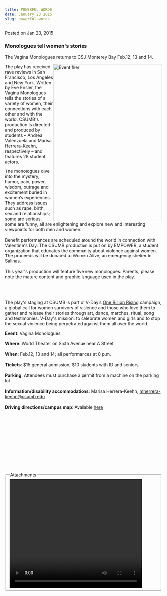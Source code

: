 ```yaml
---
title: POWERFUL WORDS
date: January 23 2015
slug: powerful-words
---
```





<span class="date">Posted on Jan 23, 2015    </span>
<h3>Monologues tell women&apos;s stories</h3>
<p>The Vagina Monologues returns to CSU Monterey Bay Feb.12, 13 and
14.</p>
<p><img alt="Event flier" src="http://news.csumb.edu/sites/default/files/65/attachments/news/images/vm_15_poster_for_web.jpg" style="width:350px; height:506px; float:right">The play has
received rave reviews in San Francisco, Los Angeles and New York.
Written by Eve Ensler, the Vagina Monologues tells the stories of a
variety of women, their connections with each other and with the
world. CSUMB&apos;s production is directed and produced by students &#x2013;
Andrea Valenzuela and Marisa Herrera-Keehn, respectively &#x2013; and
features 28 student actors.</img></p>
<p>The monologues dive into the mystery, humor, pain, power,
wisdom, outrage and excitement buried in women&#x2019;s experiences. They
address issues such as rape, birth, sex and relationships; some are
serious, some are funny, all are enlightening and explore new and
interesting viewpoints for both men and women.<br>
<br>
Benefit performances are scheduled around the world in connection
with Valentine&apos;s Day. The CSUMB production is put on by EMPOWER, a
student organization that educates the community about violence
against women. The proceeds will be donated to Women Alive, an
emergency shelter in Salinas.<br>
<br>
This year&apos;s production will feature five new monologues. Parents,
please note the mature content and graphic language used in the
play.</br></br></br></br></p>
<p>The play&apos;s staging at CSUMB is part of V-Day&#x2019;s <a href="csumb-joins-worldwide-protest-violence-against-women.html" rel="nofollow">One Billion Rising</a> campaign, a global call for women
survivors of violence and those who love them to gather and release
their stories through art, dance, marches, ritual, song and
testimonies. V-Day&apos;s mission: to celebrate women and girls and to
stop the sexual violence being perpetrated against them all over
the world.</p>
<p><strong>Event</strong>: Vagina Monologues<br>
<br>
<strong>Where</strong>: World Theater on Sixth Avenue near A
Street<br>
<br>
<strong>When</strong>: Feb.12, 13 and 14; all performances at 8
p.m.<br>
<br>
<strong>Tickets</strong>: $15 general admission; $10 students with
ID and seniors<br>
<br>
<strong>Parking</strong>: Attendees must purchase a permit from a
machine on the parking lot<br>
<br>
<strong>Information/disability accommodations</strong>: Marisa
Herrera-Keehn, <a href="mailto:mherrera-keehn@csumb.edu">mherrera-keehn@csumb.edu</a><br>

<br>
<strong>Driving directions/campus map</strong>: Available <a href="http://csumb.edu/maps" rel="nofollow">here</a>&#xA0;</br></br></br></br></br></br></br></br></br></br></br></br></p>
<fieldset class="fieldgroup group-attachments">
<legend>Attachments</legend>
<div class="field field-type-emvideo field-field-attach-video">
<div class="field-items">
<div class="field-item odd">
<div class="emvideo emvideo-video emvideo-youtube">
<div class="emfield-emvideo emfield-emvideo-youtube">
<div id="emvideo-youtube-flash-wrapper-1">
<!--<object type="application/x-shockwave-flash" height="350" width="425" data="http://www.youtube.com/v/wGQMiVaE5J8&amp;rel=0&amp;enablejsapi=1&amp;playerapiid=ytplayer&amp;fs=1" id="emvideo-youtube-flash-1">
          <param name="movie" value="http://www.youtube.com/v/wGQMiVaE5J8&amp;rel=0&amp;enablejsapi=1&amp;playerapiid=ytplayer&amp;fs=1" />
          <param name="allowScriptAccess" value="sameDomain"/>
          <param name="quality" value="best"/>
          <param name="allowFullScreen" value="true"/>
          <param name="bgcolor" value="#FFFFFF"/>
          <param name="scale" value="noScale"/>
          <param name="salign" value="TL"/>
          <param name="FlashVars" value="playerMode=embedded" />
          <param name="wmode" value="transparent" />
        </object>-->
<video controls="" width="425" height="350">
<source src="http://r7---sn-o097znee.googlevideo.com/videoplayback?ms=au&amp;upn=_suMQlvTF-w&amp;mv=m&amp;source=youtube&amp;fexp=900718,907263,916104,923368,927622,929821,930676,936121,9406392,941004,943917,947225,948124,952302,952605,952901,955301,957103,957105,957201,959701&amp;sparams=dur,id,initcwndbps,ip,ipbits,itag,mm,ms,mv,pl,ratebypass,source,upn,expire&amp;id=o-AFXapiO9FEW1VnTZjuQQjSm7BwbSYe1znN-KesVAceNW&amp;initcwndbps=4356250&amp;mt=1422315984&amp;signature=45EB0FE23AC646D4B68FD74D775839CB50BF962B.5A5B60C24A20ECD8BD65AF78B5665571FF7099A7&amp;ratebypass=yes&amp;sver=3&amp;key=yt5&amp;expire=1422337630&amp;pl=23&amp;itag=18&amp;dur=287.880&amp;ipbits=0&amp;mm=31&amp;ip=198.189.249.65&amp;name=wGQMiVaE5J8" type="video/mp4"/></video></div>
</div>
</div>
</div>
</div>
</div>
</fieldset>





